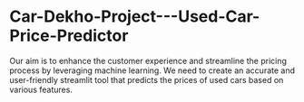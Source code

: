 # Car-Dekho-Project---Used-Car-Price-Predictor
Our aim is to enhance the customer experience and streamline the pricing process by leveraging machine learning. We need to create an accurate and user-friendly streamlit tool that predicts the prices of used cars based on various features. 
